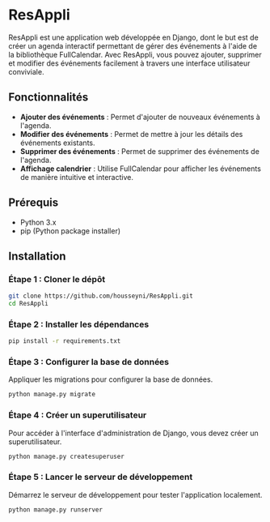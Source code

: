 # ResAppli

ResAppli est une application web développée en Django, dont le but est de créer un agenda interactif permettant de gérer des événements à l'aide de la bibliothèque FullCalendar. Avec ResAppli, vous pouvez ajouter, supprimer et modifier des événements facilement à travers une interface utilisateur conviviale.

## Fonctionnalités

- **Ajouter des événements** : Permet d'ajouter de nouveaux événements à l'agenda.
- **Modifier des événements** : Permet de mettre à jour les détails des événements existants.
- **Supprimer des événements** : Permet de supprimer des événements de l'agenda.
- **Affichage calendrier** : Utilise FullCalendar pour afficher les événements de manière intuitive et interactive.

## Prérequis

- Python 3.x
- pip (Python package installer)

## Installation

### Étape 1 : Cloner le dépôt

```bash
git clone https://github.com/housseyni/ResAppli.git
cd ResAppli
```


### Étape 2 : Installer les dépendances
```bash
pip install -r requirements.txt
```
### Étape 3 : Configurer la base de données

Appliquer les migrations pour configurer la base de données.
```bash
python manage.py migrate
```
### Étape 4 : Créer un superutilisateur

Pour accéder à l'interface d'administration de Django, vous devez créer un superutilisateur.
```bash
python manage.py createsuperuser
```
### Étape 5 : Lancer le serveur de développement

Démarrez le serveur de développement pour tester l'application localement.
```bash
python manage.py runserver
```
